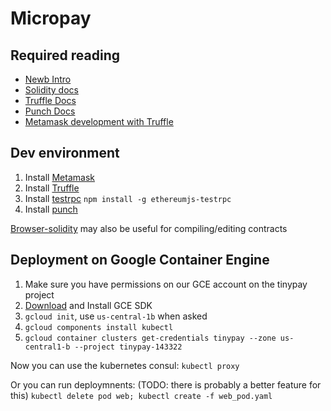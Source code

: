 # Micropay


## Required reading

* [Newb Intro](https://medium.com/@ConsenSys/a-101-noob-intro-to-programming-smart-contracts-on-ethereum-695d15c1dab4#.9bb4syvvq)
* [Solidity docs](https://solidity.readthedocs.io/en/latest/introduction-to-smart-contracts.html)
* [Truffle Docs](http://truffle.readthedocs.io/en/latest/)
* [Punch Docs](http://laktek.github.io/punch/)
* [Metamask development with Truffle](https://blog.metamask.io/developing-for-metamask-with-truffle/)

## Dev environment

1. Install [Metamask](https://metamask.io/)
2. Install [Truffle](http://truffle.readthedocs.io/en/latest/getting_started/installation/)
3. Install [testrpc](https://github.com/ethereumjs/testrpc) `npm install -g ethereumjs-testrpc`
4. Install [punch](http://laktek.github.io/punch/)

[Browser-solidity](https://ethereum.github.io/browser-solidity/) may also be useful for compiling/editing contracts


## Deployment on Google Container Engine

1. Make sure you have permissions on our GCE account on the tinypay project
2. [Download](https://cloud.google.com/sdk/downloads) and Install GCE SDK
3. `gcloud init`, use `us-central-1b` when asked
4. `gcloud components install kubectl`
5. `gcloud container clusters get-credentials tinypay --zone us-central1-b --project tinypay-143322`

Now you can use the kubernetes consul:
`kubectl proxy`

Or you can run deploymnents: (TODO: there is probably a better feature for this)
`kubectl delete pod web; kubectl create -f web_pod.yaml`
